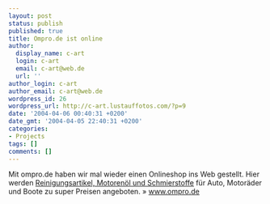 ```yaml
---
layout: post
status: publish
published: true
title: Ompro.de ist online
author:
  display_name: c-art
  login: c-art
  email: c-art@web.de
  url: ''
author_login: c-art
author_email: c-art@web.de
wordpress_id: 26
wordpress_url: http://c-art.lustauffotos.com/?p=9
date: '2004-04-06 00:40:31 +0200'
date_gmt: '2004-04-05 22:40:31 +0200'
categories:
- Projects
tags: []
comments: []
---
```

Mit ompro.de haben wir mal wieder einen Onlineshop ins Web gestellt. Hier werden <a href="http://www.ompro.de/schmierstoffe.0.html" target="_blank">Reinigungsartikel, Motoren&ouml;l und Schmierstoffe</a> f&uuml;r Auto, Motor&auml;der und Boote zu super Preisen angeboten. &raquo; <a href="http://www.ompro.de/motoroel.0.html" target="_blank">www.ompro.de</a>
